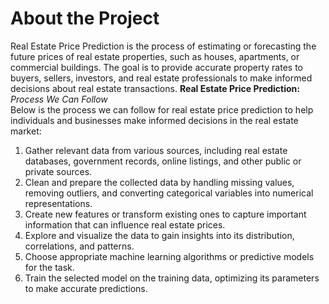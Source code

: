 # About the Project
Real Estate Price Prediction is the process of estimating or forecasting the future prices of real estate properties, such as houses, apartments, or commercial buildings. The goal is to provide accurate property rates to buyers, sellers, investors, and real estate professionals to make informed decisions about real estate transactions.
**Real Estate Price Prediction:**<br >
*Process We Can Follow*<br >
Below is the process we can follow for real estate price prediction to help individuals and businesses make informed decisions in the real estate market:<br >

1) Gather relevant data from various sources, including real estate databases, government records, online listings, and other public or private sources.
2) Clean and prepare the collected data by handling missing values, removing outliers, and converting categorical variables into numerical representations.
3) Create new features or transform existing ones to capture important information that can influence real estate prices.
4) Explore and visualize the data to gain insights into its distribution, correlations, and patterns.
5) Choose appropriate machine learning algorithms or predictive models for the task.
6) Train the selected model on the training data, optimizing its parameters to make accurate predictions.
